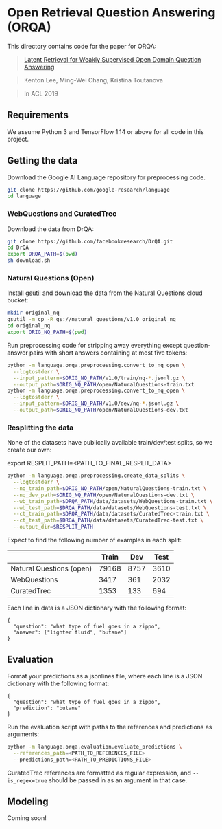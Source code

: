 # Open Retrieval Question Answering (ORQA)
This directory contains code for the paper for ORQA:

> [Latent Retrieval for Weakly Supervised Open Domain Question Answering](https://arxiv.org/abs/1906.00300)

> Kenton Lee, Ming-Wei Chang, Kristina Toutanova

> In ACL 2019

## Requirements
We assume Python 3 and TensorFlow 1.14 or above for all code in this project.

## Getting the data
Download the Google AI Language repository for preprocessing code.

```bash
git clone https://github.com/google-research/language
cd language
```

### WebQuestions and CuratedTrec
Download the data from DrQA:

```bash
git clone https://github.com/facebookresearch/DrQA.git
cd DrQA
export DRQA_PATH=$(pwd)
sh download.sh
```

### Natural Questions (Open)
Install [gsutil](https://cloud.google.com/storage/docs/gsutil_install) and
download the data from the Natural Questions cloud bucket:

```bash
mkdir original_nq
gsutil -m cp -R gs://natural_questions/v1.0 original_nq
cd original_nq
export ORIG_NQ_PATH=$(pwd)
```

Run preprocessing code for stripping away everything except question-answer
pairs with short answers containing at most five tokens:

```bash
python -m language.orqa.preprocessing.convert_to_nq_open \
  --logtostderr \
  --input_pattern=$ORIG_NQ_PATH/v1.0/train/nq-*.jsonl.gz \
  --output_path=$ORIG_NQ_PATH/open/NaturalQuestions-train.txt
python -m language.orqa.preprocessing.convert_to_nq_open \
  --logtostderr \
  --input_pattern=$ORIG_NQ_PATH/v1.0/dev/nq-*.jsonl.gz \
  --output_path=$ORIG_NQ_PATH/open/NaturalQuestions-dev.txt
```

### Resplitting the data
None of the datasets have publically available train/dev/test splits, so we
create our own:

export RESPLIT_PATH=<PATH_TO_FINAL_RESPLIT_DATA>
```bash
python -m language.orqa.preprocessing.create_data_splits \
  --logtostderr \
  --nq_train_path=$ORIG_NQ_PATH/open/NaturalQuestions-train.txt \
  --nq_dev_path=$ORIG_NQ_PATH/open/NaturalQuestions-dev.txt \
  --wb_train_path=$DRQA_PATH/data/datasets/WebQuestions-train.txt \
  --wb_test_path=$DRQA_PATH/data/datasets/WebQuestions-test.txt \
  --ct_train_path=$DRQA_PATH/data/datasets/CuratedTrec-train.txt \
  --ct_test_path=$DRQA_PATH/data/datasets/CuratedTrec-test.txt \
  --output_dir=$RESPLIT_PATH
```

Expect to find the following number of examples in each split:

|| Train | Dev | Test |
|---|---|---|---|
|Natural Questions (open)| 79168 | 8757 | 3610
|WebQuestions | 3417 | 361 | 2032
|CuratedTrec | 1353 | 133 | 694

Each line in data is a JSON dictionary with the following format:

```
{
  "question": "what type of fuel goes in a zippo",
  "answer": ["lighter fluid", "butane"]
}
```

## Evaluation
Format your predictions as a jsonlines file, where each line is a JSON
dictionary with the following format:

```
{
  "question": "what type of fuel goes in a zippo",
  "prediction": "butane"
}
```

Run the evaluation script with paths to the references and predictions as
arguments:

```bash
python -m language.orqa.evaluation.evaluate_predictions \
  --references_path=<PATH_TO_REFERENCES_FILE>
  --predictions_path=<PATH_TO_PREDICTIONS_FILE>
```

CuratedTrec references are formatted as regular expression, and
`--is_regex=true` should be passed in as an argument in that case.

## Modeling
Coming soon!

